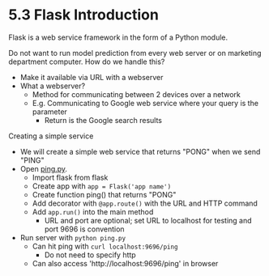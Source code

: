 # 5.3 Flask Introduction

Flask is a web service framework in the form of a Python module.

Do not want to run model prediction from every web server or on marketing department computer. How do we handle this?
- Make it available via URL with a webserver
- What a webserver?
    - Method for communicating between 2 devices over a network
    - E.g. Communicating to Google web service where your query is the parameter
        - Return is the Google search results

Creating a simple service
- We will create a simple web service that returns "PONG" when we send "PING"
- Open [ping.py](../code/ping.py).
    - Import flask from flask
    - Create app with `app = Flask('app name')`
    - Create function ping() that returns "PONG"
    - Add decorator with `@app.route()` with the URL and HTTP command
    - Add `app.run()` into the main method
        - URL and port are optional; set URL to localhost for testing and port 9696 is convention
- Run server with `python ping.py`
    - Can hit ping with `curl localhost:9696/ping`
        - Do not need to specify http
    - Can also access 'http://localhost:9696/ping' in browser
